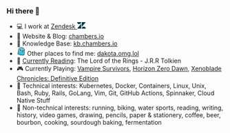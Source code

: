 ### Hi there 🤙

- 💻 I work at [Zendesk <img src=assets/zendesk-solo-z-logo.png width=20px>](https://github.com/zendesk)
- 💬 Website & Blog: [chambers.io]
- 🧠 Knowledge Base: [kb.chambers.io]
- <img src=assets/omg-dot-lol-favicon.png width=20px> Other places to find me: [dakota.omg.lol]
- 📖 [Currently Reading]: The Lord of the Rings - J.R.R Tolkien
- 🎮 Currently Playing: [Vampire Survivors], [Horizon Zero Dawn], [Xenoblade Chronicles: Definitive Edition]
- 🐳 Technical interests: Kubernetes, Docker, Containers, Linux, Unix, Bash, Ruby,
  Rails, GoLang, Vim, Git, GitHub Actions, Spinnaker, Cloud Native Stuff
- 🍞 Non-technical interests: running, biking, water sports, reading, writing,
  history, video games, drawing, pencils, paper & stationery, coffee, beer,
  bourbon, cooking, sourdough baking, fermentation
  
[chambers.io]:https://chambers.io
[kb.chambers.io]:https://kb.chambers.io
[dakota.omg.lol]:https://dakota.omg.lol/
[Currently Reading]:https://www.goodreads.com/user/show/44353038-dakota-chambers
[Vampire Survivors]:https://store.steampowered.com/app/1794680/Vampire_Survivors/
[Horizon Zero Dawn]:https://store.steampowered.com/app/1151640/Horizon_Zero_Dawn_Complete_Edition/
[Xenoblade Chronicles: Definitive Edition]:https://www.nintendo.com/store/products/xenoblade-chronicles-definitive-edition-switch/
